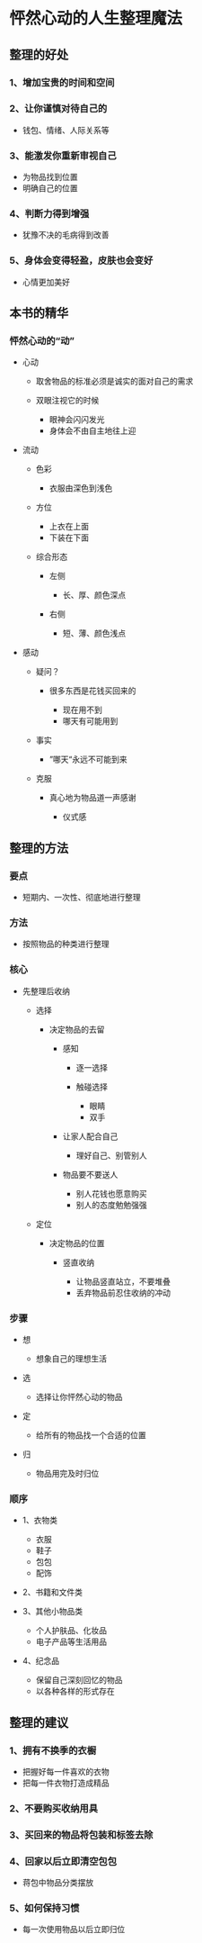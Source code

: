 # 怦然心动的人生整理魔法

## 整理的好处

### 1、增加宝贵的时间和空间

### 2、让你谨慎对待自己的

- 钱包、情绪、人际关系等

### 3、能激发你重新审视自己

- 为物品找到位置
- 明确自己的位置

### 4、判断力得到增强

- 犹豫不决的毛病得到改善

### 5、身体会变得轻盈，皮肤也会变好

- 心情更加美好

## 本书的精华

### 怦然心动的“动”

- 心动

	- 取舍物品的标准必须是诚实的面对自己的需求
	- 双眼注视它的时候

		- 眼神会闪闪发光
		- 身体会不由自主地往上迎

- 流动

	- 色彩

		- 衣服由深色到浅色

	- 方位

		- 上衣在上面
		- 下装在下面

	- 综合形态

		- 左侧

			- 长、厚、颜色深点

		- 右侧

			- 短、薄、颜色浅点

- 感动

	- 疑问？

		- 很多东西是花钱买回来的

			- 现在用不到
			- 哪天有可能用到

	- 事实

		- ”哪天“永远不可能到来

	- 克服

		- 真心地为物品道一声感谢

			- 仪式感

## 整理的方法

### 要点

- 短期内、一次性、彻底地进行整理

### 方法

- 按照物品的种类进行整理

### 核心

- 先整理后收纳

	- 选择

		- 决定物品的去留

			- 感知

				- 逐一选择
				- 触碰选择

					- 眼睛
					- 双手

			- 让家人配合自己

				- 理好自己、别管别人

			- 物品要不要送人

				- 别人花钱也愿意购买
				- 别人的态度勉勉强强

	- 定位

		- 决定物品的位置

			- 竖直收纳

				- 让物品竖直站立，不要堆叠
				- 丢弃物品前忍住收纳的冲动

### 步骤

- 想

	- 想象自己的理想生活

- 选

	- 选择让你怦然心动的物品

- 定

	- 给所有的物品找一个合适的位置

- 归

	- 物品用完及时归位

### 顺序

- 1、衣物类

	- 衣服
	- 鞋子
	- 包包
	- 配饰

- 2、书籍和文件类
- 3、其他小物品类

	- 个人护肤品、化妆品
	- 电子产品等生活用品

- 4、纪念品

	- 保留自己深刻回忆的物品
	- 以各种各样的形式存在

## 整理的建议

### 1、拥有不换季的衣橱

- 把握好每一件喜欢的衣物
- 把每一件衣物打造成精品

### 2、不要购买收纳用具

### 3、买回来的物品将包装和标签去除

### 4、回家以后立即清空包包

- 蒋包中物品分类摆放

### 5、如何保持习惯

- 每一次使用物品以后立即归位

